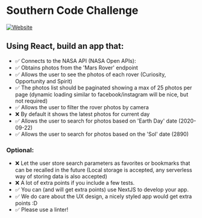 # Southern Code Challenge

[![Website]](https://southern-front-end-challenge-killoblanco.vercel.app/)

## Using React, build an app that:

- ✅ Connects to the NASA API (NASA Open APIs):
- ✅ Obtains photos from the 'Mars Rover' endpoint
- ✅ Allows the user to see the photos of each rover (Curiosity, Opportunity and Spirit)
- ✅ The photos list should be paginated showing a max of 25 photos per page (dynamic loading similar to facebook/instagram will be nice, but not required)
- ✅ Allows the user to filter the rover photos by camera
- ❌ By default it shows the latest photos for current day
- ✅ Allows the user to search for photos based on 'Earth Day' date (2020-09-22)
- ✅ Allows the user to search for photos based on the 'Sol' date (2890)

### Optional:

- ❌ Let the user store search parameters as favorites or bookmarks that can be recalled in the future (Local storage is accepted, any serverless way of storing data is also accepted)
- ❌ A lot of extra points if you include a few tests.
- ✅ You can (and will get extra points) use NextJS to develop your app.
- ✅ We do care about the UX design, a nicely styled app would get extra points :D
- ✅ Please use a linter!

[website]: https://img.shields.io/badge/-Demo_Page-blue?style=plastic&logo=MicrosoftEdge&color=3277BC
